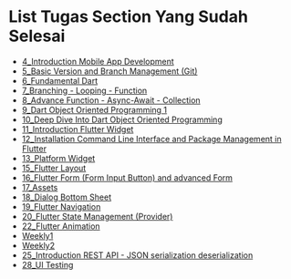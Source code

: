
# List Tugas Section Yang Sudah Selesai

- [4_Introduction Mobile App Development](https://github.com/surput06/flutter_aditia-surya-putra/tree/main/4_Introduction%20Mobile%20App%20Development)
- [5_Basic Version and Branch Management (Git)](https://github.com/surput06/flutter_aditia-surya-putra/tree/main/5_Basic%20Version%20and%20Branch%20Management%20(Git))
- [6_Fundamental Dart](https://github.com/surput06/flutter_aditia-surya-putra/tree/main/6_Fundamental%20Dart)
- [7_Branching - Looping - Function](https://github.com/surput06/flutter_aditia-surya-putra/tree/main/7_Branching%20-%20Looping%20-%20Function)
- [8_Advance Function - Async-Await - Collection](https://github.com/surput06/flutter_aditia-surya-putra/tree/main/8_Advance%20Function%20-%20Async-Await%20-%20Collection)
- [9_Dart Object Oriented Programming 1 ](https://github.com/surput06/flutter_aditia-surya-putra/tree/main/9_Dart%20Object%20Oriented%20Programming%201)
- [10_Deep Dive Into Dart Object Oriented Programming ](https://github.com/surput06/flutter_aditia-surya-putra/tree/main/10_Deep%20Dive%20Into%20Dart%20Object%20Oriented%20Programming)
- [11_Introduction Flutter Widget](https://github.com/surput06/flutter_aditia-surya-putra/tree/main/11_Introduction%20Flutter%20Widget)
- [12_Installation Command Line Interface and Package Management in Flutter](https://github.com/surput06/flutter_aditia-surya-putra/tree/main/12_Installation%20Command%20Line%20Interface%20and%20Package%20Management%20in%20Flutter)
- [13_Platform Widget](https://github.com/surput06/flutter_aditia-surya-putra/tree/main/13_Platform%20Widget)
- [15_Flutter Layout](https://github.com/surput06/flutter_aditia-surya-putra/tree/main/15_Flutter%20Layout)
- [16_Flutter Form (Form Input Button) and advanced Form](https://github.com/surput06/flutter_aditia-surya-putra/tree/main/16_Flutter%20Form%20(Form%20Input%20Button)%20and%20Advance%20Form)
- [17_Assets](https://github.com/surput06/flutter_aditia-surya-putra/tree/main/17_Assets)
- [18_Dialog Bottom Sheet](https://github.com/surput06/flutter_aditia-surya-putra/tree/main/18_Dialog%20Bottom%20Sheet)
- [19_Flutter Navigation](https://github.com/surput06/flutter_aditia-surya-putra/tree/main/19_Flutter%20Navigation)
- [20_Flutter State Management (Provider)](https://github.com/surput06/flutter_aditia-surya-putra/tree/main/20_Flutter%20State%20Management%20(Provider))
- [22_Flutter Animation](https://github.com/surput06/flutter_aditia-surya-putra/tree/main/22_Flutter%20Animation)
- [Weekly1](https://github.com/surput06/flutter_aditia-surya-putra/tree/main/Weekly1)
- [Weekly2]()
- [25_Introduction REST API - JSON serialization deserialization](https://github.com/surput06/flutter_aditia-surya-putra/tree/main/25_Introduction%20REST%20API%20-%20JSON%20serialization%20deserialization)
- [28_UI Testing](https://github.com/surput06/flutter_aditia-surya-putra/tree/main/28_UI%20Testing)
